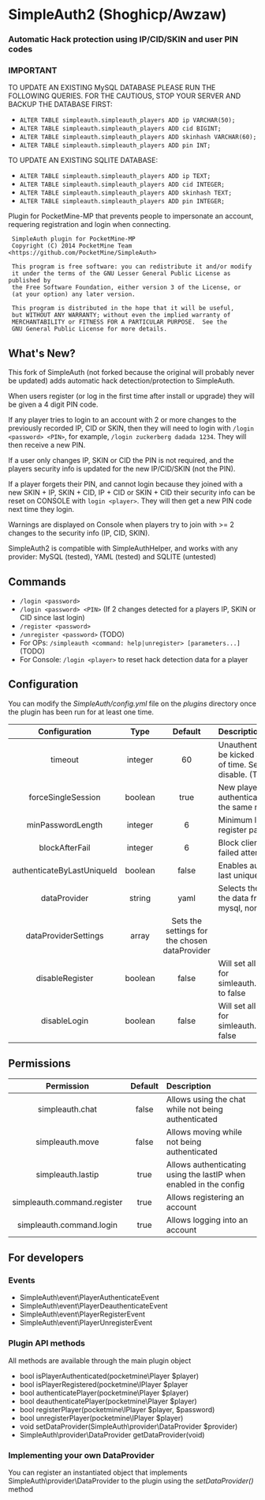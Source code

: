 # SimpleAuth2 (Shoghicp/Awzaw)

### Automatic Hack protection using IP/CID/SKIN and user PIN codes

### IMPORTANT
TO UPDATE AN EXISTING MySQL DATABASE PLEASE RUN THE FOLLOWING QUERIES. FOR THE CAUTIOUS, STOP YOUR SERVER AND BACKUP THE DATABASE FIRST:

* `ALTER TABLE simpleauth.simpleauth_players ADD ip VARCHAR(50);`
* `ALTER TABLE simpleauth.simpleauth_players ADD cid BIGINT;`
* `ALTER TABLE simpleauth.simpleauth_players ADD skinhash VARCHAR(60);`
* `ALTER TABLE simpleauth.simpleauth_players ADD pin INT;`

TO UPDATE AN EXISTING SQLITE DATABASE:

* `ALTER TABLE simpleauth.simpleauth_players ADD ip TEXT;`
* `ALTER TABLE simpleauth.simpleauth_players ADD cid INTEGER;`
* `ALTER TABLE simpleauth.simpleauth_players ADD skinhash TEXT;`
* `ALTER TABLE simpleauth.simpleauth_players ADD pin INTEGER;`

Plugin for PocketMine-MP that prevents people to impersonate an account, requering registration and login when connecting.

	 SimpleAuth plugin for PocketMine-MP
     Copyright (C) 2014 PocketMine Team <https://github.com/PocketMine/SimpleAuth>

     This program is free software: you can redistribute it and/or modify
     it under the terms of the GNU Lesser General Public License as published by
     the Free Software Foundation, either version 3 of the License, or
     (at your option) any later version.

     This program is distributed in the hope that it will be useful,
     but WITHOUT ANY WARRANTY; without even the implied warranty of
     MERCHANTABILITY or FITNESS FOR A PARTICULAR PURPOSE.  See the
     GNU General Public License for more details.


## What's New?

This fork of SimpleAuth (not forked because the original will probably never be updated) adds automatic hack detection/protection to SimpleAuth.

When users register (or log in the first time after install or upgrade) they will be given a 4 digit PIN code.

If any player tries to login to an account with 2 or more changes to the previously recorded IP, CID or SKIN, then they will
need to login with `/login <password> <PIN>`, for example, `/login zuckerberg dadada 1234`. They will then receive a new PIN.

If a user only changes IP, SKIN or CID the PIN is not required, and the players security info is updated for the new IP/CID/SKIN (not the PIN).

If a player forgets their PIN, and cannot login because they joined with a new SKIN + IP, SKIN + CID, IP + CID or SKIN + CID
their security info can be reset on CONSOLE with `login <player>`. They will then get a new PIN code next time they login.

Warnings are displayed on Console when players try to join with >= 2 changes to the security info (IP, CID, SKIN).

SimpleAuth2 is compatible with SimpleAuthHelper, and works with any provider: MySQL (tested), YAML (tested) and SQLITE (untested)

## Commands


* `/login <password>`
* `/login <password> <PIN>` (If 2 changes detected for a players IP, SKIN or CID since last login)
* `/register <password>`
* `/unregister <password>` (TODO)
* For OPs: `/simpleauth <command: help|unregister> [parameters...]` (TODO)
* For Console: `/login <player>` to reset hack detection data for a player

## Configuration

You can modify the _SimpleAuth/config.yml_ file on the _plugins_ directory once the plugin has been run for at least one time.

| Configuration | Type | Default | Description |
| :---: | :---: | :---: | :--- |
| timeout | integer | 60 | Unauthenticated players will be kicked after this period of time. Set it to 0 to disable. (TODO) |
| forceSingleSession | boolean | true | New players won't kick an authenticated player if using the same name. |
| minPasswordLength | integer | 6 | Minimum length of the register password. |
| blockAfterFail | integer | 6 | Block clients after several failed attempts |
| authenticateByLastUniqueId | boolean | false | Enables authentication by last unique id. |
| dataProvider | string | yaml | Selects the provider to get the data from (yaml, sqlite3, mysql, none) |
| dataProviderSettings | array | Sets the settings for the chosen dataProvider |
| disableRegister | boolean | false | Will set all the permissions for simleauth.command.register to false |
| disableLogin | boolean | false | Will set all the permissions for simleauth.command.login to false |

## Permissions

| Permission | Default | Description |
| :---: | :---: | :--- |
| simpleauth.chat | false | Allows using the chat while not being authenticated |
| simpleauth.move | false | Allows moving while not being authenticated |
| simpleauth.lastip | true | Allows authenticating using the lastIP when enabled in the config |
| simpleauth.command.register | true | Allows registering an account |
| simpleauth.command.login | true | Allows logging into an account |

## For developers

### Events

* SimpleAuth\event\PlayerAuthenticateEvent
* SimpleAuth\event\PlayerDeauthenticateEvent
* SimpleAuth\event\PlayerRegisterEvent
* SimpleAuth\event\PlayerUnregisterEvent

### Plugin API methods

All methods are available through the main plugin object

* bool isPlayerAuthenticated(pocketmine\Player $player)
* bool isPlayerRegistered(pocketmine\IPlayer $player
* bool authenticatePlayer(pocketmine\Player $player)
* bool deauthenticatePlayer(pocketmine\Player $player)
* bool registerPlayer(pocketmine\IPlayer $player, $password)
* bool unregisterPlayer(pocketmine\IPlayer $player)
* void setDataProvider(SimpleAuth\provider\DataProvider $provider)
* SimpleAuth\provider\DataProvider getDataProvider(void)

### Implementing your own DataProvider

You can register an instantiated object that implements SimpleAuth\provider\DataProvider to the plugin using the _setDataProvider()_ method

